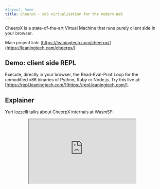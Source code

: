 ```yaml
---
#layout: home
title: CheerpX - x86 virtualization for the modern Web
---
```


CheerpX is a state-of-the-art Virtual Machine that runs purely client side in your browser.

Main project link: [https://leaningtech.com/cheerpx/](https://leaningtech.com/cheerpx/)

## Demo: client side REPL

Execute, directly in your browser, the Read-Eval-Print Loop for the unmodified x86 binaries of Python, Ruby or Node.js.
Try this live at: [https://repl.leaningtech.com/](https://repl.leaningtech.com/).

## Explainer

Yuri Iozzelli talks about CheerpX internals at WasmSF:

<div style="width:100%; display: flex; place-content:center;">
<div style="width:70%; max-width:700px; position:relative;">
<div style="padding-top: 60%">
<iframe width="100%" height="100%" style="position:absolute; top:0; right:0; left:0; bottom:0;"
src="https://www.youtube.com/embed/7JUs4c99-mo">
</iframe>
</div>
</div>
</div>
